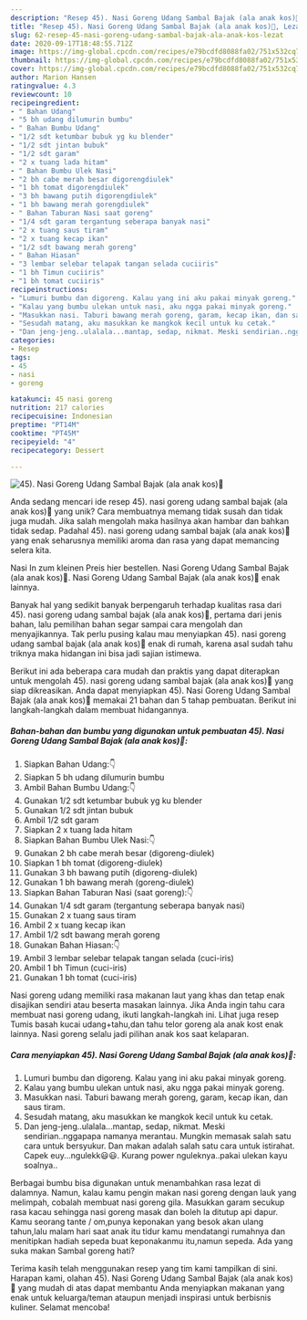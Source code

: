 ```yaml
---
description: "Resep 45). Nasi Goreng Udang Sambal Bajak (ala anak kos)🦐, Lezat"
title: "Resep 45). Nasi Goreng Udang Sambal Bajak (ala anak kos)🦐, Lezat"
slug: 62-resep-45-nasi-goreng-udang-sambal-bajak-ala-anak-kos-lezat
date: 2020-09-17T18:48:55.712Z
image: https://img-global.cpcdn.com/recipes/e79bcdfd8088fa02/751x532cq70/45-nasi-goreng-udang-sambal-bajak-ala-anak-kos🦐-foto-resep-utama.jpg
thumbnail: https://img-global.cpcdn.com/recipes/e79bcdfd8088fa02/751x532cq70/45-nasi-goreng-udang-sambal-bajak-ala-anak-kos🦐-foto-resep-utama.jpg
cover: https://img-global.cpcdn.com/recipes/e79bcdfd8088fa02/751x532cq70/45-nasi-goreng-udang-sambal-bajak-ala-anak-kos🦐-foto-resep-utama.jpg
author: Marion Hansen
ratingvalue: 4.3
reviewcount: 10
recipeingredient:
- " Bahan Udang"
- "5 bh udang dilumurin bumbu"
- " Bahan Bumbu Udang"
- "1/2 sdt ketumbar bubuk yg ku blender"
- "1/2 sdt jintan bubuk"
- "1/2 sdt garam"
- "2 x tuang lada hitam"
- " Bahan Bumbu Ulek Nasi"
- "2 bh cabe merah besar digorengdiulek"
- "1 bh tomat digorengdiulek"
- "3 bh bawang putih digorengdiulek"
- "1 bh bawang merah gorengdiulek"
- " Bahan Taburan Nasi saat goreng"
- "1/4 sdt garam tergantung seberapa banyak nasi"
- "2 x tuang saus tiram"
- "2 x tuang kecap ikan"
- "1/2 sdt bawang merah goreng"
- " Bahan Hiasan"
- "3 lembar selebar telapak tangan selada cuciiris"
- "1 bh Timun cuciiris"
- "1 bh tomat cuciiris"
recipeinstructions:
- "Lumuri bumbu dan digoreng. Kalau yang ini aku pakai minyak goreng."
- "Kalau yang bumbu ulekan untuk nasi, aku ngga pakai minyak goreng."
- "Masukkan nasi. Taburi bawang merah goreng, garam, kecap ikan, dan saus tiram."
- "Sesudah matang, aku masukkan ke mangkok kecil untuk ku cetak."
- "Dan jeng-jeng..ulalala...mantap, sedap, nikmat. Meski sendirian..nggapapa namanya merantau. Mungkin memasak salah satu cara untuk bersyukur. Dan makan adalah salah satu cara untuk istirahat. Capek euy...ngulekk😃😃. Kurang power nguleknya..pakai ulekan kayu soalnya.."
categories:
- Resep
tags:
- 45
- nasi
- goreng

katakunci: 45 nasi goreng 
nutrition: 217 calories
recipecuisine: Indonesian
preptime: "PT14M"
cooktime: "PT45M"
recipeyield: "4"
recipecategory: Dessert

---
```



![45). Nasi Goreng Udang Sambal Bajak (ala anak kos)🦐](https://img-global.cpcdn.com/recipes/e79bcdfd8088fa02/751x532cq70/45-nasi-goreng-udang-sambal-bajak-ala-anak-kos🦐-foto-resep-utama.jpg)

Anda sedang mencari ide resep 45). nasi goreng udang sambal bajak (ala anak kos)🦐 yang unik? Cara membuatnya memang tidak susah dan tidak juga mudah. Jika salah mengolah maka hasilnya akan hambar dan bahkan tidak sedap. Padahal 45). nasi goreng udang sambal bajak (ala anak kos)🦐 yang enak seharusnya memiliki aroma dan rasa yang dapat memancing selera kita.

Nasi In zum kleinen Preis hier bestellen. Nasi Goreng Udang Sambal Bajak (ala anak kos)🦐. Nasi Goreng Udang Sambal Bajak (ala anak kos)🦐 enak lainnya.

Banyak hal yang sedikit banyak berpengaruh terhadap kualitas rasa dari 45). nasi goreng udang sambal bajak (ala anak kos)🦐, pertama dari jenis bahan, lalu pemilihan bahan segar sampai cara mengolah dan menyajikannya. Tak perlu pusing kalau mau menyiapkan 45). nasi goreng udang sambal bajak (ala anak kos)🦐 enak di rumah, karena asal sudah tahu triknya maka hidangan ini bisa jadi sajian istimewa.


Berikut ini ada beberapa cara mudah dan praktis yang dapat diterapkan untuk mengolah 45). nasi goreng udang sambal bajak (ala anak kos)🦐 yang siap dikreasikan. Anda dapat menyiapkan 45). Nasi Goreng Udang Sambal Bajak (ala anak kos)🦐 memakai 21 bahan dan 5 tahap pembuatan. Berikut ini langkah-langkah dalam membuat hidangannya.

<!--inarticleads1-->

##### Bahan-bahan dan bumbu yang digunakan untuk pembuatan 45). Nasi Goreng Udang Sambal Bajak (ala anak kos)🦐:

1. Siapkan  Bahan Udang:👇
1. Siapkan 5 bh udang dilumurin bumbu
1. Ambil  Bahan Bumbu Udang:👇
1. Gunakan 1/2 sdt ketumbar bubuk yg ku blender
1. Gunakan 1/2 sdt jintan bubuk
1. Ambil 1/2 sdt garam
1. Siapkan 2 x tuang lada hitam
1. Siapkan  Bahan Bumbu Ulek Nasi:👇
1. Gunakan 2 bh cabe merah besar (digoreng-diulek)
1. Siapkan 1 bh tomat (digoreng-diulek)
1. Gunakan 3 bh bawang putih (digoreng-diulek)
1. Gunakan 1 bh bawang merah (goreng-diulek)
1. Siapkan  Bahan Taburan Nasi (saat goreng):👇
1. Gunakan 1/4 sdt garam (tergantung seberapa banyak nasi)
1. Gunakan 2 x tuang saus tiram
1. Ambil 2 x tuang kecap ikan
1. Ambil 1/2 sdt bawang merah goreng
1. Gunakan  Bahan Hiasan:👇
1. Ambil 3 lembar selebar telapak tangan selada (cuci-iris)
1. Ambil 1 bh Timun (cuci-iris)
1. Gunakan 1 bh tomat (cuci-iris)


Nasi goreng udang memiliki rasa makanan laut yang khas dan tetap enak disajikan sendiri atau beserta masakan lainnya. Jika Anda ingin tahu cara membuat nasi goreng udang, ikuti langkah-langkah ini. Lihat juga resep Tumis basah kucai udang+tahu,dan tahu telor goreng ala anak kost enak lainnya. Nasi goreng selalu jadi pilihan anak kos saat kelaparan. 

<!--inarticleads2-->

##### Cara menyiapkan 45). Nasi Goreng Udang Sambal Bajak (ala anak kos)🦐:

1. Lumuri bumbu dan digoreng. Kalau yang ini aku pakai minyak goreng.
1. Kalau yang bumbu ulekan untuk nasi, aku ngga pakai minyak goreng.
1. Masukkan nasi. Taburi bawang merah goreng, garam, kecap ikan, dan saus tiram.
1. Sesudah matang, aku masukkan ke mangkok kecil untuk ku cetak.
1. Dan jeng-jeng..ulalala...mantap, sedap, nikmat. Meski sendirian..nggapapa namanya merantau. Mungkin memasak salah satu cara untuk bersyukur. Dan makan adalah salah satu cara untuk istirahat. Capek euy...ngulekk😃😃. Kurang power nguleknya..pakai ulekan kayu soalnya..


Berbagai bumbu bisa digunakan untuk menambahkan rasa lezat di dalamnya. Namun, kalau kamu pengin makan nasi goreng dengan lauk yang melimpah, cobalah membuat nasi goreng gila. Masukkan garam secukup rasa kacau sehingga nasi goreng masak dan boleh la ditutup api dapur. Kamu seorang tante / om,punya keponakan yang besok akan ulang tahun,lalu malam hari saat anak itu tidur kamu mendatangi rumahnya dan menitipkan hadiah sepeda buat keponakanmu itu,namun sepeda. Ada yang suka makan Sambal goreng hati? 

Terima kasih telah menggunakan resep yang tim kami tampilkan di sini. Harapan kami, olahan 45). Nasi Goreng Udang Sambal Bajak (ala anak kos)🦐 yang mudah di atas dapat membantu Anda menyiapkan makanan yang enak untuk keluarga/teman ataupun menjadi inspirasi untuk berbisnis kuliner. Selamat mencoba!
